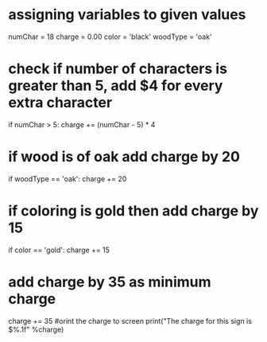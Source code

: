 # assigning variables to given values
numChar = 18
charge = 0.00
color = 'black'
woodType = 'oak'
# check if number of characters is greater than 5, add $4 for every extra character
if numChar > 5: charge += (numChar - 5) * 4
# if wood is of oak add charge by 20
if woodType == 'oak': charge += 20
# if coloring is gold then add charge by 15
if color == 'gold': charge += 15
# add charge by 35 as minimum charge
charge += 35
#orint the charge to screen
print("The charge for this sign is $%.1f" %charge)
